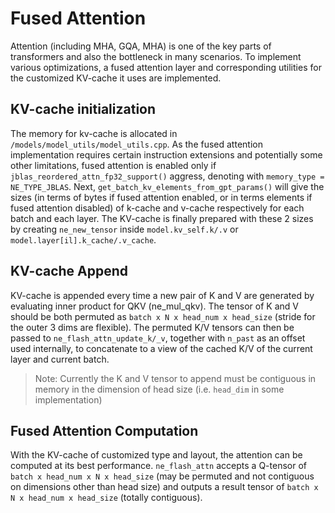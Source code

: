 Fused Attention
=======

Attention (including MHA, GQA, MHA) is one of the key parts of transformers and also the bottleneck in many scenarios. To implement various optimizations, a fused attention layer and corresponding utilities for the customized KV-cache it uses are implemented.

## KV-cache initialization
The memory for kv-cache is allocated in `/models/model_utils/model_utils.cpp`. As the fused attention implementation requires certain instruction extensions and potentially some other limitations, fused attention is enabled only if `jblas_reordered_attn_fp32_support()` aggress, denoting with `memory_type = NE_TYPE_JBLAS`. Next, `get_batch_kv_elements_from_gpt_params()` will give the sizes (in terms of bytes if fused attention enabled, or in terms elements if fused attention disabled) of k-cache and v-cache respectively for each batch and each layer. The KV-cache is finally prepared with these 2 sizes by creating `ne_new_tensor` inside `model.kv_self.k/.v` or `model.layer[il].k_cache/.v_cache`.

## KV-cache Append
KV-cache is appended every time a new pair of K and V are generated by evaluating inner product for QKV (ne_mul_qkv). The tensor of K and V should be both permuted as `batch x N x head_num x head_size` (stride for the outer 3 dims are flexible). The permuted K/V tensors can then be passed to `ne_flash_attn_update_k/_v`, together with `n_past` as an offset used internally, to concatenate to a view of the cached K/V of the current layer and current batch.

> Note: Currently the K and V tensor to append must be contiguous in memory in the dimension of head size (i.e. `head_dim` in some implementation)

## Fused Attention Computation
With the KV-cache of customized type and layout, the attention can be computed at its best performance. `ne_flash_attn` accepts a Q-tensor of `batch x head_num x N x head_size` (may be permuted and not contiguous on dimensions other than head size) and outputs a result tensor of `batch x N x head_num x head_size` (totally contiguous).
